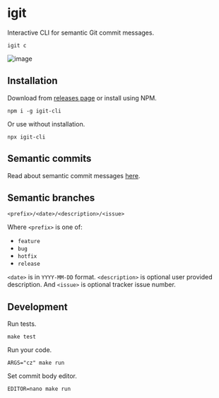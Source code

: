 # igit

Interactive CLI for semantic Git commit messages.

```
igit c
```

![image](https://user-images.githubusercontent.com/9773803/87804358-0b437600-c854-11ea-8897-60c82dbf7484.png)


## Installation

Download from [releases page](https://github.com/streamich/igit/releases) or install using NPM.

```
npm i -g igit-cli
```

Or use without installation.

```
npx igit-cli
```

## Semantic commits

Read about semantic commit messages [here](https://gist.github.com/joshbuchea/6f47e86d2510bce28f8e7f42ae84c716).


## Semantic branches

```
<prefix>/<date>/<description>/<issue>
```

Where `<prefix>` is one of:

- `feature`
- `bug`
- `hotfix`
- `release`

`<date>` is in `YYYY-MM-DD` format. `<description>` is optional user provided description.
And `<issue>` is optional tracker issue number.


## Development

Run tests.

```
make test
```

Run your code.

```
ARGS="cz" make run
```

Set commit body editor.

```
EDITOR=nano make run
```
